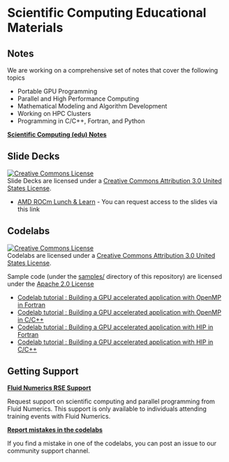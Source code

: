 # Scientific Computing Educational Materials

## Notes
We are working on a comprehensive set of notes that cover the following topics
* Portable GPU Programming
* Parallel and High Performance Computing
* Mathematical Modeling and Algorithm Development
* Working on HPC Clusters
* Programming in C/C++, Fortran, and Python

[**Scientific Computing (edu) Notes**](https://fluidnumerics.github.io/scientific-computing-edu/)

## Slide Decks


<a rel="license" href="http://creativecommons.org/licenses/by/3.0/us/"><img alt="Creative Commons License" style="border-width:0" src="https://i.creativecommons.org/l/by/3.0/us/88x31.png" /></a><br />Slide Decks are licensed under a <a rel="license" href="http://creativecommons.org/licenses/by/3.0/us/">Creative Commons Attribution 3.0 United States License</a>.

* [AMD ROCm Lunch & Learn](https://docs.google.com/presentation/d/1kS_k880WMvJ15UpTRgJZ9h14Vvv_lT62vycSNVI9OmE/view) - You can request access to the slides via this link

## Codelabs
<a rel="license" href="http://creativecommons.org/licenses/by/3.0/us/"><img alt="Creative Commons License" style="border-width:0" src="https://i.creativecommons.org/l/by/3.0/us/88x31.png" /></a><br />Codelabs are licensed under a <a rel="license" href="http://creativecommons.org/licenses/by/3.0/us/">Creative Commons Attribution 3.0 United States License</a>.

Sample code (under the [samples/](./samples) directory of this repository) are licensed under the [Apache 2.0 License](./LICENSE)

* [Codelab tutorial : Building a GPU accelerated application with OpenMP in Fortran](https://fluidnumerics.github.io/scientific-computing-edu/codelabs/build-a-gpu-app-openmp-fortran/index.html#0)
* [Codelab tutorial : Building a GPU accelerated application with OpenMP in C/C++](https://fluidnumerics.github.io/scientific-computing-edu/codelabs/build-a-gpu-app-openmp-c/index.html#0)
* [Codelab tutorial : Building a GPU accelerated application with HIP in Fortran](https://fluidnumerics.github.io/scientific-computing-edu/codelabs/build-a-gpu-app-hip-fortran/index.html#0)
* [Codelab tutorial : Building a GPU accelerated application with HIP in C/C++](https://fluidnumerics.github.io/scientific-computing-edu/codelabs/build-a-gpu-app-hip-c/index.html#0)


## Getting Support

**[Fluid Numerics RSE Support](https://octoskelo.atlassian.net/servicedesk/customer/portal/2/group/46/create/142)**

Request support on scientific computing and parallel programming from Fluid Numerics. This support is only available to individuals attending training events with Fluid Numerics.

**[Report mistakes in the codelabs](https://octoskelo.atlassian.net/servicedesk/customer/portal/1/create/140)**

If you find a mistake in one of the codelabs, you can post an issue to our community support channel.
